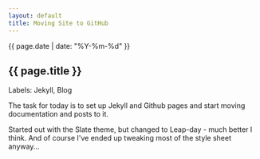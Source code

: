 ```yaml
---
layout: default
title: Moving Site to GitHub
---
```

{{ page.date | date: "%Y-%m-%d" }}
## {{ page.title }}

Labels: Jekyll, Blog

The task for today is to set up Jekyll and Github pages and start moving documentation and posts to it.

Started out with the Slate theme, but changed to Leap-day - much better I think. And of course I've ended up tweaking most of the style sheet anyway...
